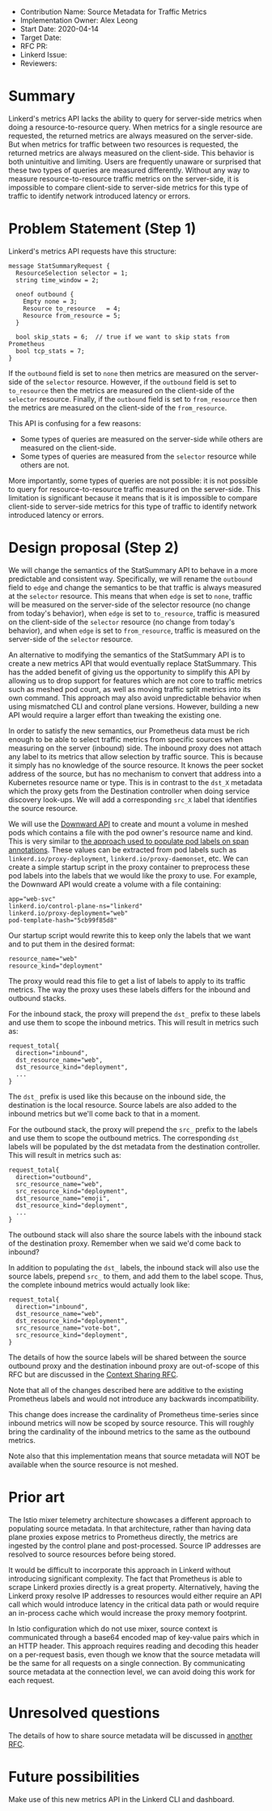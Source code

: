 - Contribution Name: Source Metadata for Traffic Metrics
- Implementation Owner: Alex Leong
- Start Date: 2020-04-14
- Target Date: 
- RFC PR: 
- Linkerd Issue: 
- Reviewers: 

# Summary

[summary]: #summary

Linkerd's metrics API lacks the ability to query for server-side metrics when
doing a resource-to-resource query.  When metrics for a single resource are
requested, the returned metrics are always measured on the server-side.  But
when metrics for traffic between two resources is requested, the returned
metrics are always measured on the client-side.  This behavior is both
unintuitive and limiting.  Users are frequently unaware or surprised that these
two types of queries are measured differently.  Without any way to measure
resource-to-resource traffic metrics on the server-side, it is impossible to
compare client-side to server-side metrics for this type of traffic to identify
network introduced latency or errors.

# Problem Statement (Step 1)

[problem-statement]: #problem-statement

Linkerd's metrics API requests have this structure:

```
message StatSummaryRequest {
  ResourceSelection selector = 1;
  string time_window = 2;

  oneof outbound {
    Empty none = 3;
    Resource to_resource   = 4;
    Resource from_resource = 5;
  }

  bool skip_stats = 6;  // true if we want to skip stats from Prometheus
  bool tcp_stats = 7;
}
```

If the `outbound` field is set to `none` then metrics are measured on the
server-side of the `selector` resource.  However, if the `outbound` field is
set to `to_resource` then the metrics are measured on the client-side of the
`selector` resource.  Finally, if the `outbound` field is set to `from_resource`
then the metrics are measured on the client-side of the `from_resource`.

This API is confusing for a few reasons:

* Some types of queries are measured on the server-side while others are
  measured on the client-side.
* Some types of queries are measured from the `selector` resource while others
  are not.

More importantly, some types of queries are not possible: it is not possible to
query for resource-to-resource traffic measured on the server-side.  This
limitation is significant because it means that is it is impossible to compare
client-side to server-side metrics for this type of traffic to identify network
introduced latency or errors.

# Design proposal (Step 2)

[design-proposal]: #design-proposal

We will change the semantics of the StatSummary API to behave in a more
predictable and consistent way.  Specifically, we will rename the `outbound`
field to `edge` and change the semantics to be that traffic is always measured
at the `selector` resource.  This means that when `edge` is set to `none`,
traffic will be measured on the server-side of the selector resource (no change
from today's behavior), when `edge` is set to `to_resource`, traffic is measured
on the client-side of the `selector` resource (no change from today's behavior),
and when `edge` is set to `from_resource`, traffic is measured on the
server-side of the `selector` resource.

An alternative to modifying the semantics of the StatSummary API is to create a
new metrics API that would eventually replace StatSummary.  This has the added
benefit of giving us the opportunity to simplify this API by allowing us to
drop support for features which are not core to traffic metrics such as meshed
pod count, as well as moving traffic split metrics into its own command.  This
approach may also avoid unpredictable behavior when using mismatched CLI and
control plane versions.  However, building a new API would require a larger
effort than tweaking the existing one.

In order to satisfy the new semantics, our Prometheus data must be rich enough
to be able to select traffic metrics from specific sources when measuring on
the server (inbound) side.  The inbound proxy does not attach any label to its
metrics that allow selection by traffic source.  This is because it simply has
no knowledge of the source resource. It knows the peer socket address of the
source, but has no mechanism to convert that address into a Kubernetes resource
name or type. This is in contrast to the `dst_X` metadata which the proxy gets
from the Destination controller when doing service discovery look-ups.  We will
add a corresponding `src_X` label that identifies the source resource.

We will use the [Downward
API](https://kubernetes.io/docs/tasks/inject-data-application/downward-api-volume-expose-pod-information/#the-downward-api)
to create and mount a volume in meshed pods which contains a file with the pod
owner's resource name and kind.  This is very similar to [the approach used to
populate pod labels on span
annotations](https://github.com/linkerd/linkerd2/pull/4199).  These values can
be extracted from pod labels such as `linkerd.io/proxy-deployment`,
`linkerd.io/proxy-daemonset`, etc.  We can create a simple startup script in the
proxy container to preprocess these pod labels into the labels that we would
like the proxy to use.  For example, the Downward API would create a volume with
a file containing:

```
app="web-svc"
linkerd.io/control-plane-ns="linkerd"
linkerd.io/proxy-deployment="web"
pod-template-hash="5cb99f85d8"
```

Our startup script would rewrite this to keep only the labels that we want and
to put them in the desired format:

```
resource_name="web"
resource_kind="deployment"
```

The proxy would read this file to get a list of labels to apply to its traffic
metrics.  The way the proxy uses these labels differs for the inbound and
outbound stacks.

For the inbound stack, the proxy will prepend the `dst_` prefix to these labels
and use them to scope the inbound metrics.  This will result in metrics such as:

```
request_total{
  direction="inbound",
  dst_resource_name="web",
  dst_resource_kind="deployment",
  ...
}
```

The `dst_` prefix is used like this because on the inbound side, the destination
is the local resource.  Source labels are also added to the inbound metrics but
we'll come back to that in a moment.

For the outbound stack, the proxy will prepend the `src_` prefix to the labels
and use them to scope the outbound metrics.  The corresponding `dst_` labels
will be populated by the dst metadata from the destination controller.  This
will result in metrics such as:

```
request_total{
  direction="outbound",
  src_resource_name="web",
  src_resource_kind="deployment",
  dst_resource_name="emoji",
  dst_resource_kind="deployment",
  ...
}
```

The outbound stack will also share the source labels with the inbound stack of
the destination proxy.  Remember when we said we'd come back to inbound?

In addition to populating the `dst_` labels, the inbound stack will also use the
source labels, prepend `src_` to them, and add them to the label scope.
Thus, the complete inbound metrics would actually look like:


```
request_total{
  direction="inbound",
  dst_resource_name="web",
  dst_resource_kind="deployment",
  src_resource_name="vote-bot",
  src_resource_kind="deployment",
}
```

The details of how the source labels will be shared between the source outbound
proxy and the destination inbound proxy are out-of-scope of this RFC but are
discussed in the [Context Sharing RFC](https://github.com/linkerd/rfc/pull/20).

Note that all of the changes described here are additive to the existing
Prometheus labels and would not introduce any backwards incompatibility.

This change does increase the cardinality of Prometheus time-series since
inbound metrics will now be scoped by source resource.  This will roughly bring
the cardinality of the inbound metrics to the same as the outbound metrics.

Note also that this implementation means that source metadata will NOT be
available when the source resource is not meshed.

# Prior art

[prior-art]: #prior-art

The Istio mixer telemetry architecture showcases a different approach to
populating source metadata.  In that architecture, rather than having data plane
proxies expose metrics to Prometheus directly, the metrics are ingested by the
control plane and post-processed.  Source IP addresses are resolved to source
resources before being stored.

It would be difficult to incorporate this approach in Linkerd without
introducing significant complexity.  The fact that Prometheus is able to scrape
Linkerd proxies directly is a great property.  Alternatively, having the Linkerd
proxy resolve IP addresses to resources would either require an API call which
would introduce latency in the critical data path or would require an in-process
cache which would increase the proxy memory footprint.

In Istio configuration which do not use mixer, source context is communicated
through a base64 encoded map of key-value pairs which in an HTTP header.  This
approach requires reading and decoding this header on a per-request basis, even
though we know that the source metadata will be the same for all requests on a
single connection.  By communicating source metadata at the connection level,
we can avoid doing this work for each request.

# Unresolved questions

[unresolved-questions]: #unresolved-questions

The details of how to share source metadata will be discussed in 
[another RFC](https://github.com/linkerd/rfc/pull/20).

# Future possibilities

[future-possibilities]: #future-possibilities

Make use of this new metrics API in the Linkerd CLI and dashboard.

